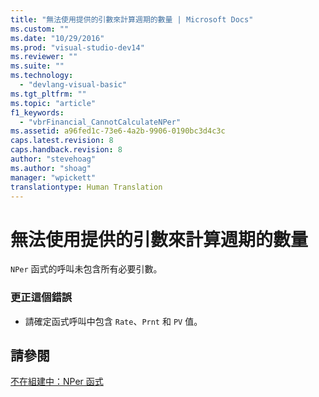 ```yaml
---
title: "無法使用提供的引數來計算週期的數量 | Microsoft Docs"
ms.custom: ""
ms.date: "10/29/2016"
ms.prod: "visual-studio-dev14"
ms.reviewer: ""
ms.suite: ""
ms.technology: 
  - "devlang-visual-basic"
ms.tgt_pltfrm: ""
ms.topic: "article"
f1_keywords: 
  - "vbrFinancial_CannotCalculateNPer"
ms.assetid: a96fed1c-73e6-4a2b-9906-0190bc3d4c3c
caps.latest.revision: 8
caps.handback.revision: 8
author: "stevehoag"
ms.author: "shoag"
manager: "wpickett"
translationtype: Human Translation
---
```

# 無法使用提供的引數來計算週期的數量
`NPer` 函式的呼叫未包含所有必要引數。  
  
### 更正這個錯誤  
  
-   請確定函式呼叫中包含 `Rate`、`Prnt` 和 `PV` 值。  
  
## 請參閱  
 [不在組建中：NPer 函式](http://msdn.microsoft.com/zh-tw/56567d16-29f7-4928-b05f-b4cd56d4fd42)